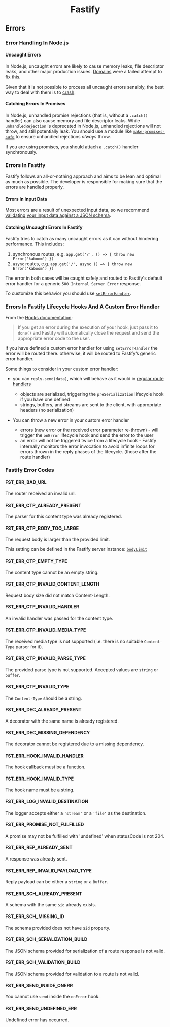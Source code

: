 <h1 align="center">Fastify</h1>

## Errors
<a id="errors"></a>

### Error Handling In Node.js
<a name="error-handling"></a>

#### Uncaught Errors
In Node.js, uncaught errors are likely to cause memory leaks, file descriptor leaks, and other major production issues. [Domains](https://nodejs.org/en/docs/guides/domain-postmortem/) were a failed attempt to fix this.

Given that it is not possible to process all uncaught errors sensibly, the best way to deal with them is to [crash](https://nodejs.org/api/process.html#process_warning_using_uncaughtexception_correctly).

#### Catching Errors In Promises
In Node.js, unhandled promise rejections (that is, without a `.catch()` handler) can also cause memory and file descriptor leaks. While `unhandledRejection` is deprecated in Node.js, unhandled rejections will not throw, and still potentially leak. You should use a module like [`make-promises-safe`](https://github.com/mcollina/make-promises-safe) to ensure unhandled rejections _always_ throw.

If you are using promises, you should attach a `.catch()` handler synchronously.

### Errors In Fastify
Fastify follows an all-or-nothing approach and aims to be lean and optimal as much as possible. The developer is responsible for making sure that the errors are handled properly.

#### Errors In Input Data
Most errors are a result of unexpected input data, so we recommend [validating your input data against a JSON schema](Validation-and-Serialization.md).

#### Catching Uncaught Errors In Fastify
Fastify tries to catch as many uncaught errors as it can without hindering performance. This includes:

1. synchronous routes, e.g. `app.get('/', () => { throw new Error('kaboom') })`
2. `async` routes, e.g. `app.get('/', async () => { throw new Error('kaboom') })`

The error in both cases will be caught safely and routed to Fastify's default error handler for a generic `500 Internal Server Error` response.

To customize this behavior you should use [`setErrorHandler`](./Reference/Server.md#seterrorhandler).

### Errors In Fastify Lifecycle Hooks And A Custom Error Handler

From the [Hooks documentation](Hooks.md#manage-errors-from-a-hook):
> If you get an error during the execution of your hook, just pass it to `done()` and Fastify will automatically close the request and send the appropriate error code to the user.

If you have defined a custom error handler for using `setErrorHandler` the error will be routed there. otherwise, it will be routed to Fastify’s generic error handler.

Some things to consider in your custom error handler:

- you can `reply.send(data)`, which will behave as it would in [regular route handlers](Reply.md#senddata)
	- objects are serialized, triggering the `preSerialization` lifecycle hook if you have one defined
	- strings, buffers, and streams are sent to the client, with appropriate headers (no serialization)

- You can throw a new error in your custom error handler
	- errors (new error or the received error parameter re-thrown) - will trigger the `onError` lifecycle hook and send the error to the user
	- an error will not be triggered twice from a lifecycle hook - Fastify internally monitors the error invocation to avoid infinite loops for errors thrown in the reply phases of the lifecycle. (those after the route handler)


### Fastify Error Codes
<a name="fastify-error-codes"></a>

#### FST_ERR_BAD_URL
<a name="FST_ERR_BAD_URL"></a>

The router received an invalid url.

#### FST_ERR_CTP_ALREADY_PRESENT
<a name="FST_ERR_CTP_ALREADY_PRESENT"></a>

The parser for this content type was already registered.

#### FST_ERR_CTP_BODY_TOO_LARGE
<a name="FST_ERR_CTP_BODY_TOO_LARGE"></a>

The request body is larger than the provided limit.

This setting can be defined in the Fastify server instance: [`bodyLimit`](./Reference/Server.md#bodyLimit)

#### FST_ERR_CTP_EMPTY_TYPE
<a name="FST_ERR_CTP_EMPTY_TYPE"></a>

The content type cannot be an empty string.

#### FST_ERR_CTP_INVALID_CONTENT_LENGTH
<a name="FST_ERR_CTP_INVALID_CONTENT_LENGTH"></a>

Request body size did not match Content-Length.

#### FST_ERR_CTP_INVALID_HANDLER
<a name="FST_ERR_CTP_INVALID_HANDLER"></a>

An invalid handler was passed for the content type.

#### FST_ERR_CTP_INVALID_MEDIA_TYPE
<a name="FST_ERR_CTP_INVALID_MEDIA_TYPE"></a>

The received media type is not supported (i.e. there is no suitable `Content-Type` parser for it).

#### FST_ERR_CTP_INVALID_PARSE_TYPE
<a name="FST_ERR_CTP_INVALID_PARSE_TYPE"></a>

The provided parse type is not supported. Accepted values are `string` or `buffer`.

#### FST_ERR_CTP_INVALID_TYPE
<a name="FST_ERR_CTP_INVALID_TYPE"></a>

The `Content-Type` should be a string.

#### FST_ERR_DEC_ALREADY_PRESENT
<a name="FST_ERR_DEC_ALREADY_PRESENT"></a>

A decorator with the same name is already registered.

#### FST_ERR_DEC_MISSING_DEPENDENCY
<a name="FST_ERR_DEC_MISSING_DEPENDENCY"></a>

The decorator cannot be registered due to a missing dependency.

#### FST_ERR_HOOK_INVALID_HANDLER
<a name="FST_ERR_HOOK_INVALID_HANDLER"></a>

The hook callback must be a function.

#### FST_ERR_HOOK_INVALID_TYPE
<a name="FST_ERR_HOOK_INVALID_TYPE"></a>

The hook name must be a string.

#### FST_ERR_LOG_INVALID_DESTINATION
<a name="FST_ERR_LOG_INVALID_DESTINATION"></a>

The logger accepts either a `'stream'` or a `'file'` as the destination.

#### FST_ERR_PROMISE_NOT_FULFILLED
<a name="FST_ERR_PROMISE_NOT_FULFILLED"></a>

A promise may not be fulfilled with 'undefined' when statusCode is not 204.

#### FST_ERR_REP_ALREADY_SENT
<a id="FST_ERR_REP_ALREADY_SENT"></a>

A response was already sent.

#### FST_ERR_REP_INVALID_PAYLOAD_TYPE
<a name="FST_ERR_REP_INVALID_PAYLOAD_TYPE"></a>

Reply payload can be either a `string` or a `Buffer`.

#### FST_ERR_SCH_ALREADY_PRESENT
<a name="FST_ERR_SCH_ALREADY_PRESENT"></a>

A schema with the same `$id` already exists.

#### FST_ERR_SCH_MISSING_ID
<a name="FST_ERR_SCH_MISSING_ID"></a>

The schema provided does not have `$id` property.

#### FST_ERR_SCH_SERIALIZATION_BUILD
<a name="FST_ERR_SCH_SERIALIZATION_BUILD"></a>

The JSON schema provided for serialization of a route response is not valid.

#### FST_ERR_SCH_VALIDATION_BUILD
<a name="FST_ERR_SCH_VALIDATION_BUILD"></a>

The JSON schema provided for validation to a route is not valid.

#### FST_ERR_SEND_INSIDE_ONERR
<a id="FST_ERR_SEND_INSIDE_ONERR"></a>

You cannot use `send` inside the `onError` hook.

#### FST_ERR_SEND_UNDEFINED_ERR
<a name="FST_ERR_SEND_UNDEFINED_ERR"></a>

Undefined error has occurred.
